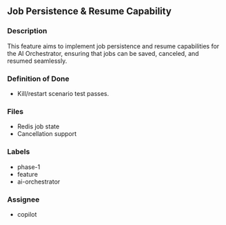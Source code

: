 ## Job Persistence & Resume Capability

### Description
This feature aims to implement job persistence and resume capabilities for the AI Orchestrator, ensuring that jobs can be saved, canceled, and resumed seamlessly.

### Definition of Done
- Kill/restart scenario test passes.

### Files
- Redis job state
- Cancellation support

### Labels
- phase-1
- feature
- ai-orchestrator

### Assignee
- copilot